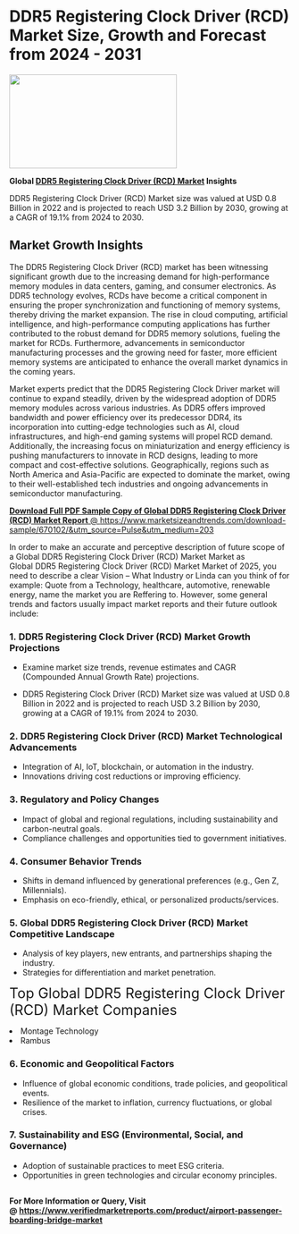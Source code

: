 <H1>DDR5 Registering Clock Driver (RCD) Market Size, Growth and Forecast from 2024 - 2031</H1><img class="aligncenter size-medium wp-image-584254" src="https://thirdeyenews.in/wp-content/uploads/2024/09/Global-Market-Research-300x168.jpeg" alt="" width="300" height="168" /><p><strong>Global&nbsp;<a href="https://www.marketsizeandtrends.com/download-sample/670102/&amp;utm_source=Pulse&amp;utm_medium=203">DDR5 Registering Clock Driver (RCD) Market</a> Insights</strong></p><p>DDR5 Registering Clock Driver (RCD) Market size was valued at USD 0.8 Billion in 2022 and is projected to reach USD 3.2 Billion by 2030, growing at a CAGR of 19.1% from 2024 to 2030.</p><p><h2>Market Growth Insights</h2> <p>The DDR5 Registering Clock Driver (RCD) market has been witnessing significant growth due to the increasing demand for high-performance memory modules in data centers, gaming, and consumer electronics. As DDR5 technology evolves, RCDs have become a critical component in ensuring the proper synchronization and functioning of memory systems, thereby driving the market expansion. The rise in cloud computing, artificial intelligence, and high-performance computing applications has further contributed to the robust demand for DDR5 memory solutions, fueling the market for RCDs. Furthermore, advancements in semiconductor manufacturing processes and the growing need for faster, more efficient memory systems are anticipated to enhance the overall market dynamics in the coming years.</p> <p><a href="#"></a></p> <p>Market experts predict that the DDR5 Registering Clock Driver market will continue to expand steadily, driven by the widespread adoption of DDR5 memory modules across various industries. As DDR5 offers improved bandwidth and power efficiency over its predecessor DDR4, its incorporation into cutting-edge technologies such as AI, cloud infrastructures, and high-end gaming systems will propel RCD demand. Additionally, the increasing focus on miniaturization and energy efficiency is pushing manufacturers to innovate in RCD designs, leading to more compact and cost-effective solutions. Geographically, regions such as North America and Asia-Pacific are expected to dominate the market, owing to their well-established tech industries and ongoing advancements in semiconductor manufacturing.</p> <p><a href="#"></p><p><span class=""><strong>Download Full PDF Sample Copy of Global DDR5 Registering Clock Driver (RCD) Market Report</strong> @ <a href="https://www.marketsizeandtrends.com/download-sample/670102/&amp;utm_source=Pulse&amp;utm_medium=203" target="_blank">https://www.marketsizeandtrends.com/download-sample/670102/&amp;utm_source=Pulse&amp;utm_medium=203</a></span></p><p>In order to make an accurate and perceptive description of future scope of a Global&nbsp;DDR5 Registering Clock Driver (RCD) Market Market as Global&nbsp;DDR5 Registering Clock Driver (RCD) Market Market of 2025, you need to describe a clear Vision &ndash; What Industry or Linda can you think of for example: Quote from a Technology, healthcare, automotive, renewable energy, name the market you are Reffering to. However, some general trends and factors usually impact market reports and their future outlook include:</p><h3>1.&nbsp;<strong>DDR5 Registering Clock Driver (RCD) Market Growth Projections</strong></h3><ul><li>Examine market size trends, revenue estimates and CAGR (Compounded Annual Growth Rate) projections.</li><li><p>DDR5 Registering Clock Driver (RCD) Market size was valued at USD 0.8 Billion in 2022 and is projected to reach USD 3.2 Billion by 2030, growing at a CAGR of 19.1% from 2024 to 2030.</p></li></ul><h3>2.&nbsp;<strong>DDR5 Registering Clock Driver (RCD) Market Technological Advancements</strong></h3><ul><li>Integration of AI, IoT, blockchain, or automation in the industry.</li><li>Innovations driving cost reductions or improving efficiency.</li></ul><h3>3.&nbsp;<strong>Regulatory and Policy Changes</strong></h3><ul><li>Impact of global and regional regulations, including sustainability and carbon-neutral goals.</li><li>Compliance challenges and opportunities tied to government initiatives.</li></ul><h3>4.&nbsp;<strong>Consumer Behavior Trends</strong></h3><ul><li>Shifts in demand influenced by generational preferences (e.g., Gen Z, Millennials).</li><li>Emphasis on eco-friendly, ethical, or personalized products/services.</li></ul><h3>5.&nbsp;<strong>Global DDR5 Registering Clock Driver (RCD) Market Competitive Landscape</strong></h3><ul><li>Analysis of key players, new entrants, and partnerships shaping the industry.</li><li>Strategies for differentiation and market penetration.</li></ul><p data-pm-slice="1 1 []"><span style="color: inherit; font-family: inherit; font-size: 25px;">Top Global DDR5 Registering Clock Driver (RCD) Market Companies</span></p><div class="" data-test-id=""><p><li>Montage Technology</li><li> Rambus</li></p></div><h3>6.&nbsp;<strong>Economic and Geopolitical Factors</strong></h3><ul><li>Influence of global economic conditions, trade policies, and geopolitical events.</li><li>Resilience of the market to inflation, currency fluctuations, or global crises.</li></ul><h3>7.&nbsp;<strong>Sustainability and ESG (Environmental, Social, and Governance)</strong></h3><ul><li>Adoption of sustainable practices to meet ESG criteria.</li><li>Opportunities in green technologies and circular economy principles.</li></ul><h2><strong style="font-size: 14px;">For More Information or Query, Visit @&nbsp;</strong><a style="background-color: #ffffff; font-size: 14px;" href="https://www.marketsizeandtrends.com/report/ddr5-registering-clock-driver-rcd-market/" target="_blank">https://www.verifiedmarketreports.com/product/airport-passenger-boarding-bridge-market</a></h2>
